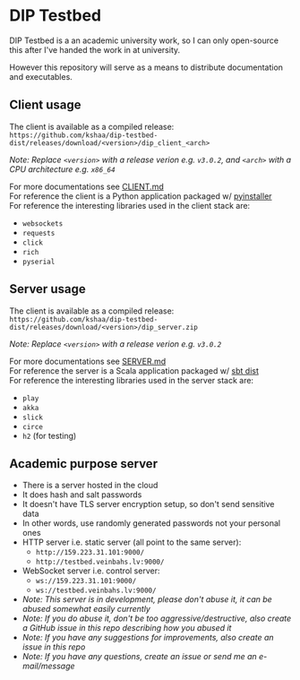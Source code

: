 # DIP Testbed
DIP Testbed is a an academic university work, so I can only open-source 
this after I've handed the work in at university.  
  
However this repository will serve as a means to distribute documentation
and executables.  
  
## Client usage
  
The client is available as a compiled release: `https://github.com/kshaa/dip-testbed-dist/releases/download/<version>/dip_client_<arch>`

_Note: Replace `<version>` with a release verion e.g. `v3.0.2`, and `<arch>` with a CPU architecture e.g. `x86_64`_  

For more documentations see [CLIENT.md](./CLIENT.md)  
For reference the client is a Python application packaged w/ [pyinstaller](https://pyinstaller.readthedocs.io/en/stable/)  
For reference the interesting libraries used in the client stack are:
- `websockets`
- `requests`
- `click`
- `rich`
- `pyserial`

## Server usage
  
The client is available as a compiled release: `https://github.com/kshaa/dip-testbed-dist/releases/download/<version>/dip_server.zip`

_Note: Replace `<version>` with a release verion e.g. `v3.0.2`_  

For more documentations see [SERVER.md](./SERVER.md)  
For reference the server is a Scala application packaged w/ [sbt dist](https://www.playframework.com/documentation/2.8.x/Deploying)  
For reference the interesting libraries used in the server stack are:
- `play`
- `akka`
- `slick`
- `circe`
- `h2` (for testing)

## Academic purpose server
- There is a server hosted in the cloud  
- It does hash and salt passwords  
- It doesn't have TLS server encryption setup, so don't send sensitive data  
- In other words, use randomly generated passwords not your personal ones  
- HTTP server i.e. static server (all point to the same server):
  - `http://159.223.31.101:9000/`  
  - `http://testbed.veinbahs.lv:9000/`  
- WebSocket server i.e. control server:
  - `ws://159.223.31.101:9000/`  
  - `ws://testbed.veinbahs.lv:9000/`  
- _Note: This server is in development, please don't abuse it, it can be abused somewhat easily currently_  
- _Note: If you do abuse it, don't be _too_ aggressive/destructive, also create a GitHub issue in this repo describing how you abused it_  
- _Note: If you have any suggestions for improvements, also create an issue in this repo_  
- _Note: If you have any questions, create an issue or send me an e-mail/message_  
  

